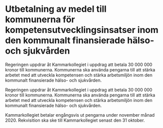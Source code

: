 # Utbetalning av medel till kommunerna för kompetensutvecklingsinsatser inom den kommunalt finansierade hälso- och sjukvården

Regeringen uppdrar åt Kammarkollegiet i uppdrag att betala 30 000 000 kronor till kommunerna. Kommunerna ska använda pengarna till att stärka arbetet med att utveckla kompetensen och stärka arbetsmiljön inom den kommunalt finansierade hälso- och sjukvården.

Regeringen uppdrar åt Kammarkollegiet i uppdrag att betala 30 000 000 kronor till kommunerna. Kommunerna ska använda pengarna till att stärka arbetet med att utveckla kompetensen och stärka arbetsmiljön inom den kommunalt finansierade hälso- och sjukvården.

Kammarkollegiet betalar engångsvis ut pengarna under november månad 2020. Rekvisition ska ske till Kammarkollegiet senast den 31 oktober.

